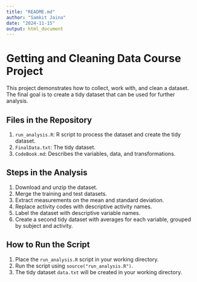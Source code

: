 ```yaml
---
title: "README.md"
author: "Samkit Jaina"
date: "2024-11-15"
output: html_document
---
```

# Getting and Cleaning Data Course Project

This project demonstrates how to collect, work with, and clean a dataset. The final goal is to create a tidy dataset that can be used for further analysis.

## Files in the Repository

1. `run_analysis.R`: R script to process the dataset and create the tidy dataset.
2. `FinalData.txt`: The tidy dataset.
3. `CodeBook.md`: Describes the variables, data, and transformations.

## Steps in the Analysis

1. Download and unzip the dataset.
2. Merge the training and test datasets.
3. Extract measurements on the mean and standard deviation.
4. Replace activity codes with descriptive activity names.
5. Label the dataset with descriptive variable names.
6. Create a second tidy dataset with averages for each variable, grouped by subject and activity.

## How to Run the Script

1. Place the `run_analysis.R` script in your working directory.
2. Run the script using `source("run_analysis.R")`.
3. The tidy dataset `data.txt` will be created in your working directory.

